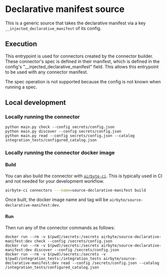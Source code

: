 # Declarative manifest source

This is a generic source that takes the declarative manifest via a key `__injected_declarative_manifest` of its config.

## Execution
This entrypoint is used for connectors created by the connector builder. These connector's spec is defined in their manifest, which is defined in the config's "__injected_declarative_manifest" field. This allows this entrypoint to be used with any connector manifest.

The spec operation is not supported because the config is not known when running a spec.

## Local development


### Locally running the connector

```
python main.py check --config secrets/config.json
python main.py discover --config secrets/config.json
python main.py read --config secrets/config.json --catalog integration_tests/configured_catalog.json
```

### Locally running the connector docker image


#### Build

You can also build the connector with [`airbyte-ci`](https://github.com/airbytehq/airbyte/blob/master/airbyte-ci/connectors/pipelines/README.md). This is typically used in CI and not needed for your development workflow.

```bash
airbyte-ci connectors ---name=source-declarative-manifest build
```

Once built, the docker image name and tag will be `airbyte/source-declarative-manifest:dev`.


#### Run

Then run any of the connector commands as follows:

```
docker run --rm -v $(pwd)/secrets:/secrets airbyte/source-declarative-manifest:dev check --config /secrets/config.json
docker run --rm -v $(pwd)/secrets:/secrets airbyte/source-declarative-manifest:dev discover --config /secrets/config.json
docker run --rm -v $(pwd)/secrets:/secrets -v $(pwd)/integration_tests:/integration_tests airbyte/source-declarative-manifest:dev read --config /secrets/config.json --catalog /integration_tests/configured_catalog.json
```
